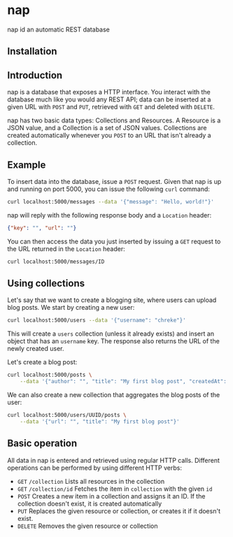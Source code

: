 # nap

nap id an automatic REST database

## Installation

## Introduction

nap is a database that exposes a HTTP interface. You interact with the database much like you would any REST API; data can be inserted at a given URL with `POST` and `PUT`, retrieved with `GET` and deleted with `DELETE`.

nap has two basic data types: Collections and Resources. A Resource is a JSON value, and a Collection is a set of JSON values. Collections are created automatically whenever you `POST` to an URL that isn't already a collection.

## Example

To insert data into the database, issue a `POST` request. Given that nap is up and running on port 5000, you can issue the following `curl` command:

```sh
curl localhost:5000/messages --data '{"message": "Hello, world!"}'
```

nap will reply with the following response body and a `Location` header:

```json
{"key": "", "url": ""}
```

You can then access the data you just inserted by issuing a `GET` request to the URL returned in the `Location` header:

```sh
curl localhost:5000/messages/ID
```

## Using collections

Let's say that we want to create a blogging site, where users can upload blog posts. We start by creating a new user:

```sh
curl localhost:5000/users --data '{"username": "chreke"}'
```

This will create a `users` collection (unless it already exists) and insert an object that has an `username` key. The
response also returns the URL of the newly created user.

Let's create a blog post:

```sh
curl localhost:5000/posts \
    --data '{"author": "", "title": "My first blog post", "createdAt": "2024-01-10", "content": "Hello, world!"}'
```

We can also create a new collection that aggregates the blog posts of the user:

```sh
curl localhost:5000/users/UUID/posts \
    --data '{"url": "", "title": "My first blog post"}'
```

## Basic operation

All data in nap is entered and retrieved using regular HTTP calls. Different operations can be performed by using different HTTP verbs:

 - `GET` `/collection` Lists all resources in the collection
 - `GET` `/collection/id` Fetches the item in `collection` with the given `id`
 - `POST` Creates a new item in a collection and assigns it an ID. If the collection doesn't exist, it is created automatically
 - `PUT` Replaces the given resource or collection, or creates it if it doesn't exist.
 - `DELETE` Removes the given resource or collection
